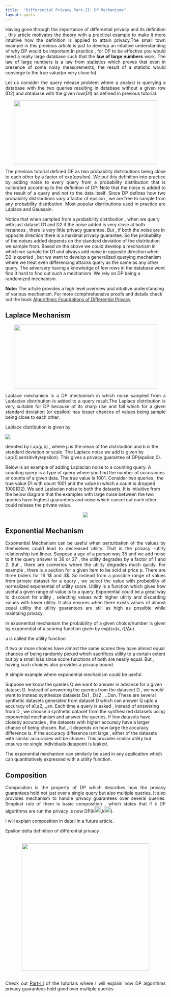 ```yaml
---
title:  "Differential Privacy Part-II: DP Mechanisms"
layout: posts
---
```


<p style="text-align:justify">Having gone through the importance of differential privacy and its definition , this article motivates the theory with a practical example to make it more intuitive how the definition is applied to attain privacy.The small town example in this previous article is just to develop an intuitive understanding of why DP would be important.In practice , for DP to be effective you would need a really large database such that the <b>law of large numbers</b> work. The law of large numbers is a law from statistics which proves that even in presence of some noisy measurements, the result of a statistic would converge to the true value(or very close to).</p>

<p style="text-align:justify">Let us consider the query release problem where a analyst is querying a database with the two queries resulting in database without a given row (D2) and database with the given row(D1) as defined in previous tutorial.</p>

<div style="text-align:center">
<img height="200px" width="450px" src="https://www.researchgate.net/profile/Arti_Arya2/publication/281467551/figure/fig1/AS:455000661991426@1485492019207/Differential-Privacy.png">
</div>

<p style="text-align:justify">
The previous tutorial defined DP as two probability distributions being close to each other by a factor of exp(epsilon). We put this definition into practice by adding noise to every query from a probability distribution that is calibrated according to the definition of DP. Note that the noise is added to the result of a query and not to the data itself. Since DP defines how two probability distributions vary a factor of epsilon , we are free to sample from any probability distribution. Most popular distributions used in practice are Laplace and Gaussain. 
 
Notice that when sampled from a probability distribution , when we query with just dataset D1 and D2 if the noise added is very close at both instances , there is very little privacy guarantee. But , if both the noise are in opposite direction there is a maximal privacy guarantee. So the probability of the noises added depends on the standard deviation of the distribution we sample from. Based on the above we could develop a mechanism in which we sample for D1 and always add noise in opposite direction when D2 is queried , but we want to develop a generalized querying mechanism where we treat even differencing attacks query as the same as any other query. The adversery having a knowledge of few rows in the database wont find it hard to find out such a mechanism. We rely on DP being a randomized mechanism.</p>

<p><b>Note:</b> The article provides a high level overview and intuitive understanding of various mechanism. For more comphrehensive proofs and details check out the book <a target="__blank" href="https://www.cis.upenn.edu/~aaroth/Papers/privacybook.pdf">Algorithmic Foundations of Differential Privacy</a></p>

<h2>Laplace Mechanism</h2>

<div style="text-align:center">
<img height="200px" width="450px" src="https://upload.wikimedia.org/wikipedia/commons/thumb/e/e1/Laplace_distribution_pdf.svg/1280px-Laplace_distribution_pdf.svg.png">
</div>

<p style="text-align:justify"> Laplace mechanism is a DP mechanism in which noise sampled from a Laplacian distribution is added to a query result.The Laplace distribution is very suitable for DP because of its sharp rise and fall which for a given standard deviation (or epsilon) has lesser chances of values being sample being close to each other.</p>

<p>Laplace distribution is given by</p>
<img src="https://wikimedia.org/api/rest_v1/media/math/render/svg/64635ef3541c2c5eaf5a15177f3023ab5563cb53">
<p>denoted by Lap(μ,b) , where μ
is the mean of the distribution and b is the standard deviation or scale. The Laplace noise we add is given by Lap(0,sensitivity/epsilon). This gives a privacy guarantee of DP(epsilon,0).</p>

Below is an example of adding Laplacian noise to a counting query. A counting query is a type of query where you find the number of occurances or counts of a given data. The true value is 1001. Consider two queries , the true value D1 with count 1001 and the value in which a count is dropped 1000(D2). We add Laplacian noise to both the datasets. It is intiuitive from the below diagram that the examples with large noise between the two queries have highest guarantees and noise which cancel out each other could release the private value. 
<center>
<img src="https://i.stack.imgur.com/pjALo.png">
</center>

<h2>Exponential Mechanism</h2>
<p style="text-align:justify">Exponential Mechanism can be useful when perturbation of the values by themselves could lead to decreased utility. That is the privacy -utlity relationship isnt linear. Suppose a age of a person was 35 and we add noise to it the query answer is 36 or 37 , the utility degrades by a factor of 1 and 2. But , there are scenerios where the utility degrades much quicly. For example , there is a auction for a given item to be sold at price p. There are three biders for 1$ 1$ and 3$. 
So instead from a possible range of values from private dataset for a query , we select the value with probability of normalized exponential of utility score. Utility is a function which gives how useful a given range of value is to a query. Exponential could be a great way to discount for utility , selecting values with higher utility and discarding values with lower utility. It also ensures when there exists values of almost equal utility the utility guarantees are still as high as possible while maintaing privacy.
<p style="text-align:justify">In exponential mechanism the probability of a given choice/number is given by exponential of a scoring function given by exp(εu(x, r)/∆u).

u is called the utility function
 
 If two or more choices have almost the same scores they have almost equal chances of being randomly picked which sacrifices utility to a certain extent but by a small loss since score functions of both are nearly equal. But , having such choices also provides a privacy bound.</p>
<p>A simple example where exponential mechanism could be useful.</p>
<p>Suppose we know the queries Q we want to answer in advance for a given dataset D. Instead of answering the queries from the dataseet D , we would want to instead synthesize datasets Ds1 , Ds2 , ..Dsn. These are several synthetic datasets generated from dataset D which can answer Q upto a accuracy of a1,a2,..,an. Each time a query is asked , instead of answering from D , we choose a synthetic dataset from the synthesized datasets using exponential mechanism and answer the queries. If  few datasets have closeby accuracies , the datasets with higher accuracy have a larger chance of being chosen. But , it depends on how large the accuracy difference is. If the accuracy difference isnt large , either of the datasets with similar accuracies will be chosen. This provides similar utility but ensures no single individuals datapoint is leaked. 
 
The exponential mechanism can similarly be used in any application which can quantitatively expressed with a utility function.

<h2>Composition</h2>
<p style="text-align:justify">
Composition is the property of DP which describes how the privacy guarantees hold not just over a single query but also multiple queries. It also provides mechanism to handle privacy guarantees over several queries.
Simplest rule of them is basic composition , which states that if k DP algorithms are run the privacy is now
 DP(k<img height="20" width="20" src="https://camo.githubusercontent.com/fbcc26741027732b93efb1ba96c51dd79b6dc404/68747470733a2f2f63646e322e69636f6e66696e6465722e636f6d2f646174612f69636f6e732f677265656b2d6c6174696e2d73796d626f6c732f32342f657073696c6f6e2d3132382e706e67">,k<img height="20" width="20" src="https://camo.githubusercontent.com/ac046ade980b5e0d68df1ad5a1ce38e0e6ed48a6/68747470733a2f2f75706c6f61642e77696b696d656469612e6f72672f77696b6970656469612f636f6d6d6f6e732f7468756d622f392f39662f477265656b5f6c635f64656c74612e7376672f3132303070782d477265656b5f6c635f64656c74612e7376672e706e67">).
</p>

I will explain composition in detail in a future article.

Epsilon delta definition of differential privacy
<br/>
<br/>
<div style="text-align:center">
<img height="400px" width="400px" src="https://camo.githubusercontent.com/37263db5c9094e38357fa125e8aec8207f7320b4/68747470733a2f2f692e6962622e636f2f3368786a36316d2f44502d657073696c6f6e2d64656c74612e706e67">
</div>
<br />

<p style="text-align:justify">Check out <a href="https://kamathhrishi.github.io/Blog/Posts/DPComposition">Part-III</a> of the tutorials where I will explain how DP algorithms privacy guarantees hold good over multiple queries</p>
